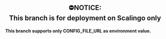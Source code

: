 <h2 align="center"><b>⛔NOTICE:<br>This branch is for deployment on Scalingo only</b></h2>
<h4><b>This branch supports only CONFIG_FILE_URL as environment value.</b></h4>
